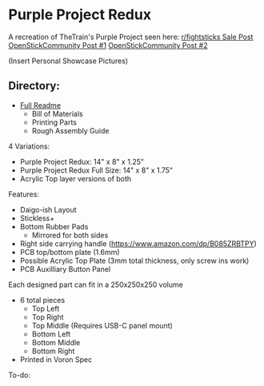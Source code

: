 # Purple Project Redux

A recreation of TheTrain's Purple Project seen here:
[r/fightsticks Sale Post](https://discord.com/channels/420289097983197194/1164376794527432725/1164376794527432725)
[OpenStickCommunity Post #1](https://discord.com/channels/1049366310389289001/1049370139960819793/1161673661502214194)
[OpenStickCommunity Post #2](https://discord.com/channels/1049366310389289001/1164377854142840863/1164377854142840863)

(Insert Personal Showcase Pictures)

## Directory:
* [Full Readme](https://github.com/phazil/Purple-Project-Redux/blob/main/README.md)
	* Bill of Materials
 	* Printing Parts
	* Rough Assembly Guide

4 Variations:
- Purple Project Redux: 14" x 8" x 1.25"
- Purple Project Redux Full Size: 14" x 8" x 1.75"
- Acrylic Top layer versions of both

Features:
- Daigo-ish Layout
- Stickless+
- Bottom Rubber Pads
	- Mirrored for both sides
- Right side carrying handle (https://www.amazon.com/dp/B085ZRBTPY)
- PCB top/bottom plate (1.6mm)
- Possible Acrylic Top Plate (3mm total thickness, only screw ins work)
- PCB Auxilliary Button Panel

Each designed part can fit in a 250x250x250 volume
- 6 total pieces
	- Top Left
	- Top Right
	- Top Middle (Requires USB-C panel mount)
	- Bottom Left
	- Bottom Middle
	- Bottom Right
- Printed in Voron Spec

To-do:

